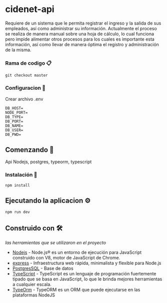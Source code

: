 # cidenet-api

Requiere de un sistema que le permita registrar el ingreso y la salida de sus empleados, así como administrar su información. Actualmente el proceso se realiza de manera manual sobre una hoja de cálculo, lo cual funciona pero impide alimentar otros procesos para los cuales es importante esta información, así como llevar de manera óptima el registro y administración de la misma.

### Rama de codigo 📋

```
git checkout master
```
### Configuracion 🔧
Crear archivo .env


```
DB_HOST=
NODE_PORT=
DB_TYPE=
DB_PORT=
DB_NAME=
DB_USER=
DB_PWD=
```



## Comenzando 🚀

Api Nodejs, postgres, typeorm, typescript

### Instalación 🔧

```
npm install
```

## Ejecutando la aplicacion ⚙️

```
npm run dev
```

## Construido con 🛠️

_las herramientas que se utilizaron en el proyecto_

- [Nodejs](https://nodejs.org/es/) - Node.js® es un entorno de ejecución para JavaScript construido con V8, motor de JavaScript de Chrome.
- [express](https://expressjs.com/es/) - Infraestructura web rápida, minimalista y flexible para Node.js
- [PostgresSQL](https://www.postgresql.org/) - Base de datos
- [TypeScript](https://www.typescriptlang.org/) - TypeScript es un lenguaje de programación fuertemente tipado que se basa en JavaScript, lo que le brinda mejores herramientas a cualquier escala.
- [TypeOrm](https://typeorm.io/) - TypeORM es un ORM que puede ejecutarse en las plataformas NodeJS

